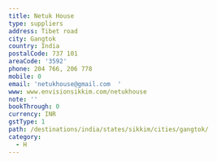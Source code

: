 ```yaml
---
title: Netuk House
type: suppliers
address: Tibet road
city: Gangtok
country: India
postalCode: 737 101
areaCode: '3592'
phone: 204 766, 206 778
mobile: 0
email: 'netukhouse@gmail.com  '
www: www.envisionsikkim.com/netukhouse
note: ''
bookThrough: 0
currency: INR
gstType: 1
path: /destinations/india/states/sikkim/cities/gangtok/
category:
  - H
---
```



